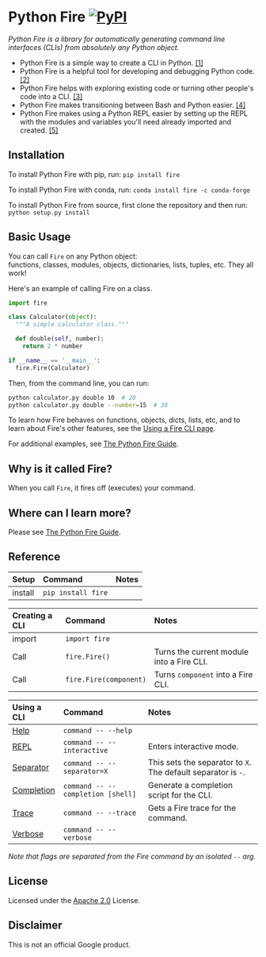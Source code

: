 # Python Fire [![PyPI](https://img.shields.io/pypi/pyversions/fire.svg?style=plastic)](https://github.com/google/python-fire)
_Python Fire is a library for automatically generating command line interfaces
(CLIs) from absolutely any Python object._

- Python Fire is a simple way to create a CLI in Python. [[1]](benefits.md#simple-cli)
- Python Fire is a helpful tool for developing and debugging Python code. [[2]](benefits.md#debugging)
- Python Fire helps with exploring existing code or turning other people's code
into a CLI. [[3]](benefits.md#exploring)
- Python Fire makes transitioning between Bash and Python easier. [[4]](benefits.md#bash)
- Python Fire makes using a Python REPL easier by setting up the REPL with the
modules and variables you'll need already imported and created. [[5]](benefits.md#repl)


## Installation

To install Python Fire with pip, run: `pip install fire`

To install Python Fire with conda, run: `conda install fire -c conda-forge`

To install Python Fire from source, first clone the repository and then run:
`python setup.py install`


## Basic Usage

You can call `Fire` on any Python object:<br>
functions, classes, modules, objects, dictionaries, lists, tuples, etc.
They all work!

Here's an example of calling Fire on a class.

```python
import fire

class Calculator(object):
  """A simple calculator class."""

  def double(self, number):
    return 2 * number

if __name__ == '__main__':
  fire.Fire(Calculator)
```

Then, from the command line, you can run:

```bash
python calculator.py double 10  # 20
python calculator.py double --number=15  # 30
```

To learn how Fire behaves on functions, objects, dicts, lists, etc, and to learn
about Fire's other features, see the [Using a Fire CLI page](using-cli.md).

For additional examples, see [The Python Fire Guide](guide.md).


## Why is it called Fire?

When you call `Fire`, it fires off (executes) your command.


## Where can I learn more?

Please see [The Python Fire Guide](guide.md).


## Reference

| Setup   | Command             | Notes
| :------ | :------------------ | :---------
| install | `pip install fire`  |

| Creating a CLI | Command                | Notes
| :--------------| :--------------------- | :---------
| import         | `import fire`          |
| Call           | `fire.Fire()`          | Turns the current module into a Fire CLI.
| Call           | `fire.Fire(component)` | Turns `component` into a Fire CLI.

| Using a CLI    | Command                    | Notes
| :------------- | :------------------------- | :---------
| [Help](using-cli.md#help-flag) | `command -- --help` |
| [REPL](using-cli.md#interactive-flag) | `command -- --interactive` | Enters interactive mode.
| [Separator](using-cli.md#separator-flag) | `command -- --separator=X` | This sets the separator to `X`. The default separator is `-`.
| [Completion](using-cli.md#completion-flag) | `command -- --completion [shell]` | Generate a completion script for the CLI.
| [Trace](using-cli.md#trace-flag) | `command -- --trace` | Gets a Fire trace for the command.
| [Verbose](using-cli.md#verbose-flag) | `command -- --verbose` |

_Note that flags are separated from the Fire command by an isolated `--` arg._

## License

Licensed under the
[Apache 2.0](https://github.com/google/python-fire/blob/master/LICENSE) License.

## Disclaimer

This is not an official Google product.

